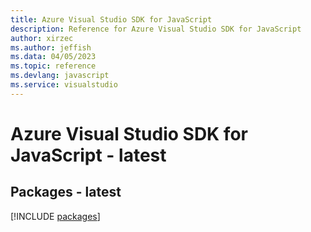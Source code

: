 ```yaml
---
title: Azure Visual Studio SDK for JavaScript
description: Reference for Azure Visual Studio SDK for JavaScript
author: xirzec
ms.author: jeffish
ms.data: 04/05/2023
ms.topic: reference
ms.devlang: javascript
ms.service: visualstudio
---
```

# Azure Visual Studio SDK for JavaScript - latest
## Packages - latest
[!INCLUDE [packages](visual-studio-index.md)]